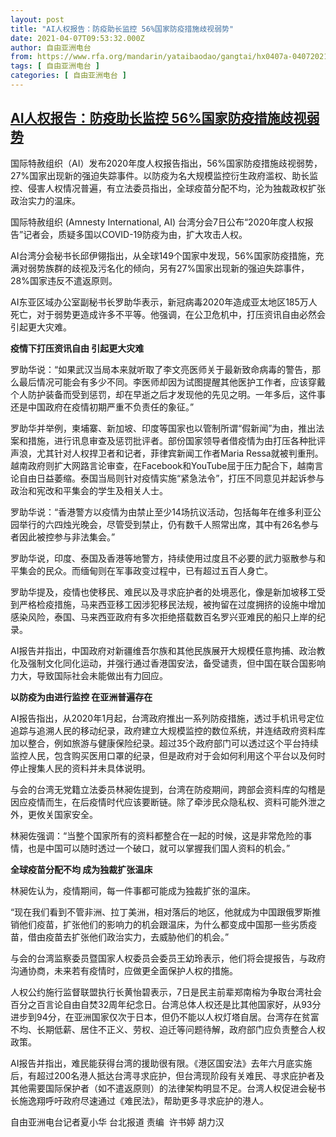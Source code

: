 ```yaml
---
layout: post
title: "AI人权报告：防疫助长监控 56%国家防疫措施歧视弱势"
date: 2021-04-07T09:53:32.000Z
author: 自由亚洲电台
from: https://www.rfa.org/mandarin/yataibaodao/gangtai/hx0407a-04072021055301.html
tags: [ 自由亚洲电台 ]
categories: [ 自由亚洲电台 ]
---
```

<!--1617789212000-->
[AI人权报告：防疫助长监控 56%国家防疫措施歧视弱势](https://www.rfa.org/mandarin/yataibaodao/gangtai/hx0407a-04072021055301.html)
------

<div>
<p class="p1">国际特赦组织（AI）发布2020年度人权报告指出，56%国家防疫措施歧视弱势，27%国家出现新的强迫失踪事件。以防疫为名大规模监控衍生政府滥权、助长监控、侵害人权情况普遍，有立法委员指出，全球疫苗分配不均，沦为独裁政权扩张政治实力的温床。</p><p class="p1">国际特赦组织 (Amnesty International, AI) 台湾分会7日公布“2020年度人权报告”记者会，质疑多国以COVID-19防疫为由，扩大攻击人权。</p><p class="p1">AI台湾分会秘书长邱伊翎指出，从全球149个国家中发现，56%国家防疫措施，充满对弱势族群的歧视及污名化的倾向，另有27%国家出现新的强迫失踪事件，28%国家违反不遣返原则。</p><p class="p1">AI东亚区域办公室副秘书长罗助华表示，新冠病毒2020年造成亚太地区185万人死亡，对于弱势更造成许多不平等。他强调，在公卫危机中，打压资讯自由必然会引起更大灾难。</p><p class="p1"><strong>疫情下打压资讯自由 引起更大灾难</strong></p><p class="p1">罗助华说：“如果武汉当局本来就听取了李文亮医师关于最新致命病毒的警告，那么最后情况可能会有多少不同。李医师却因为试图提醒其他医护工作者，应该穿戴个人防护装备而受到惩罚，却在早逝之后才发现他的先见之明。一年多后，这件事还是中国政府在疫情初期严重不负责任的象征。”</p><p class="p1">罗助华并举例，柬埔寨、新加坡、印度等国家也以管制所谓“假新闻”为由，推出法案和措施，进行讯息审查及惩罚批评者。部份国家领导者借疫情为由打压各种批评声浪，尤其针对人权捍卫者和记者，菲律宾新闻工作者Maria Ressa就被判重刑。越南政府则扩大网路言论审查，在Facebook和YouTube屈于压力配合下，越南言论自由日益萎缩。泰国当局则针对疫情实施“紧急法令”，打压不同意见并起诉参与政治和宪改和平集会的学生及相关人士。</p><p class="p1">罗助华说：“香港警方以疫情为由禁止至少14场抗议活动，包括每年在维多利亚公园举行的六四烛光晚会，尽管受到禁止，仍有数千人照常出席，其中有26名参与者因此被控参与非法集会。”</p><p class="p1">罗助华说，印度、泰国及香港等地警方，持续使用过度且不必要的武力驱散参与和平集会的民众。而缅甸则在军事政变过程中，已有超过五百人身亡。</p><p class="p1">罗助华提及，疫情也使移民、难民以及寻求庇护者的处境恶化，像是新加坡移工受到严格检疫措施，马来西亚移工因涉犯移民法规，被拘留在过度拥挤的设施中增加感染风险，泰国、马来西亚政府有多次拒绝搭载数百名罗兴亚难民的船只上岸的纪录。</p><p class="p1">AI报告并指出，中国政府对新疆维吾尔族和其他民族展开大规模任意拘捕、政治教化及强制文化同化运动，并强行通过香港国安法，备受谴责，但中国在联合国影响力大，导致国际社会未能做出有力回应。</p><p class="p1"><strong>以防疫为由进行监控 在亚洲普遍存在</strong></p><p class="p1">AI报告指出，从2020年1月起，台湾政府推出一系列防疫措施，透过手机讯号定位追踪与追溯人民的移动纪录，政府建立大规模监控的数位系统，并连结政府资料库加以整合，例如旅游与健康保险纪录。超过35个政府部门可以透过这个平台持续监控人民，包含购买医用口罩的纪录，但是政府对于会如何利用这个平台以及何时停止搜集人民的资料并未具体说明。</p><p class="p1">与会的台湾无党籍立法委员林昶佐提到，台湾在防疫期间，跨部会资料库的勾稽是因应疫情而生，在后疫情时代应该要断链。除了牵涉民众隐私权、资料可能外泄之外，更攸关国家安全。</p><p class="p1">林昶佐强调：“当整个国家所有的资料都整合在一起的时候，这是非常危险的事情，也是中国可以随时透过一个破口，就可以掌握我们国人资料的机会。”</p><p class="p1"><strong>全球疫苗分配不均 成为独裁扩张温床</strong></p><p class="p1">林昶佐认为，疫情期间，每一件事都可能成为独裁扩张的温床。</p><p class="p1">“现在我们看到不管非洲、拉丁美洲，相对落后的地区，他就成为中国跟俄罗斯推销他们疫苗，扩张他们的影响力的机会跟温床，为什么都变成中国那一些劣质疫苗，借由疫苗去扩张他们政治实力，去威胁他们的机会。”</p><p class="p1">与会的台湾监察委员暨国家人权委员会委员王幼玲表示，他们将会提报告，与政府沟通协商，未来若有疫情时，应做更全面保护人权的措施。</p><p class="p1">人权公约施行监督联盟执行长黄怡碧表示，7日是民主前辈郑南榕为争取台湾社会百分之百言论自由自焚32周年纪念日。台湾总体人权还是比其他国家好，从93分进步到94分，在亚洲国家仅次于日本，但仍不能以人权灯塔自居。台湾存在贫富不均、长期低薪、居住不正义、劳权、迫迁等问题待解，政府部门应负责整合人权政策。</p><p class="p1">AI报告并指出，难民能获得台湾的援助很有限。《港区国安法》去年六月底实施后，有超过200名港人抵达台湾寻求庇护，但台湾现阶段有关难民、寻求庇护者及其他需要国际保护者（如不遣返原则）的法律架构明显不足。台湾人权促进会秘书长施逸翔呼吁政府尽速通过《难民法》，帮助更多寻求庇护的港人。</p><p class="p2"></p><p class="p1">自由亚洲电台记者夏小华 台北报道 责编  许书婷 胡力汉</p><p class="p2"></p><p class="p2"></p><p><br/><br/></p>
</div>

